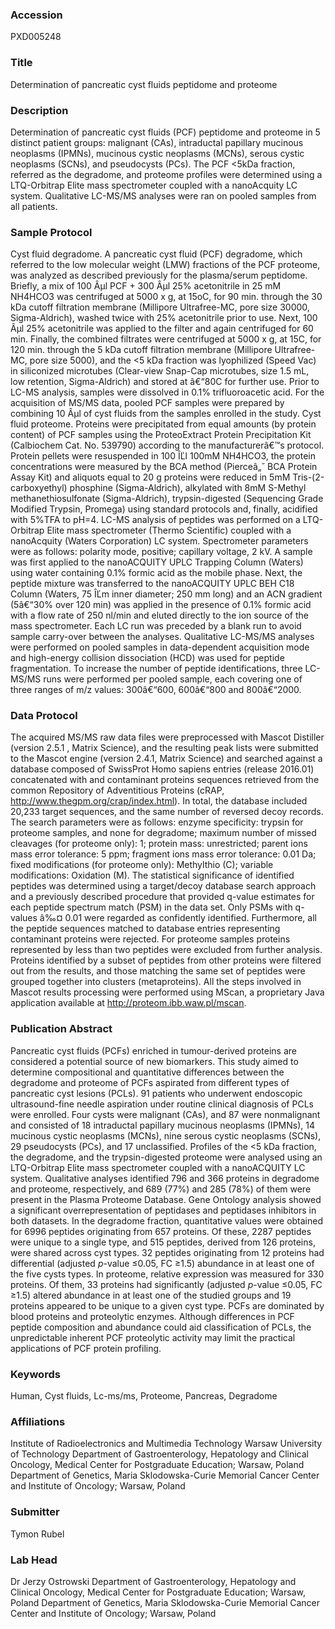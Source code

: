 ### Accession
PXD005248

### Title
Determination of pancreatic cyst fluids peptidome and proteome

### Description
Determination of pancreatic cyst fluids (PCF) peptidome and proteome in 5 distinct patient groups: malignant (CAs), intraductal papillary mucinous neoplasms (IPMNs), mucinous cystic neoplasms (MCNs), serous cystic neoplasms (SCNs), and pseudocysts (PCs). The PCF <5kDa fraction, referred as the degradome, and proteome profiles were determined using a LTQ-Orbitrap Elite mass spectrometer coupled with a nanoAcquity LC system. Qualitative LC-MS/MS analyses were ran on pooled samples from all patients.

### Sample Protocol
Cyst fluid degradome. A pancreatic cyst fluid (PCF) degradome, which referred to the low molecular weight (LMW) fractions of the PCF proteome, was analyzed as described previously for the plasma/serum peptidome. Briefly, a mix of 100 Âµl PCF + 300 Âµl 25% acetonitrile in 25 mM NH4HCO3 was centrifuged at 5000 x g, at 15oC, for 90 min. through the 30 kDa cutoff filtration membrane (Millipore Ultrafree-MC, pore size 30000, Sigma-Aldrich), washed twice with 25% acetonitrile prior to use. Next, 100 Âµl 25% acetonitrile was applied to the filter and again centrifuged for 60 min. Finally, the combined filtrates were centrifuged at 5000 x g, at 15C, for 120 min. through the 5 kDa cutoff filtration membrane (Millipore Ultrafree-MC, pore size 5000), and the <5 kDa fraction was lyophilized (Speed Vac) in siliconized microtubes (Clear-view Snap-Cap microtubes, size 1.5 mL, low retention, Sigma-Aldrich) and stored at â€“80C for further use. Prior to LC-MS analysis, samples were dissolved in 0.1% trifluoroacetic acid. For the acquisition of MS/MS data, pooled PCF samples were prepared by combining 10 Âµl of cyst fluids from the samples enrolled in the study. Cyst fluid proteome. Proteins were precipitated from equal amounts (by protein content) of PCF samples using the ProteoExtract Protein Precipitation Kit (Calbiochem Cat. No. 539790) according to the manufacturerâ€™s protocol. Protein pellets were resuspended in 100 ÎĽl 100mM NH4HCO3, the protein concentrations were measured by the BCA method (Pierceâ„˘ BCA Protein Assay Kit) and aliquots equal to 20 g proteins were reduced in 5mM Tris-(2-carboxyethyl) phosphine (Sigma-Aldrich), alkylated with 8mM S-Methyl methanethiosulfonate (Sigma-Aldrich), trypsin-digested (Sequencing Grade Modified Trypsin, Promega) using standard protocols and, finally, acidified with 5%TFA to pH=4. LC-MS analysis of peptides was performed on a LTQ-Orbitrap Elite mass spectrometer (Thermo Scientific) coupled with a nanoAcquity (Waters Corporation) LC system. Spectrometer parameters were as follows: polarity mode, positive; capillary voltage, 2 kV. A sample was first applied to the nanoACQUITY UPLC Trapping Column (Waters) using water containing 0.1% formic acid as the mobile phase. Next, the peptide mixture was transferred to the nanoACQUITY UPLC BEH C18 Column (Waters, 75 ÎĽm inner diameter; 250 mm long) and an ACN gradient (5â€“30% over 120 min) was applied in the presence of 0.1% formic acid with a flow rate of 250 nl/min and eluted directly to the ion source of the mass spectrometer. Each LC run was preceded by a blank run to avoid sample carry-over between the analyses. Qualitative LC-MS/MS analyses were performed on pooled samples in data-dependent acquisition mode and high-energy collision dissociation (HCD) was used for peptide fragmentation. To increase the number of peptide identifications, three LC-MS/MS runs were performed per pooled sample, each covering one of three ranges of m/z values: 300â€“600, 600â€“800 and 800â€“2000.

### Data Protocol
The acquired MS/MS raw data files were preprocessed with Mascot Distiller (version 2.5.1 , Matrix Science), and the resulting peak lists were submitted to the Mascot engine (version 2.4.1, Matrix Science) and searched against a database composed of SwissProt Homo sapiens entries (release 2016.01) concatenated with and contaminant proteins sequences retrieved from the common Repository of Adventitious Proteins (cRAP, http://www.thegpm.org/crap/index.html). In total, the database included 20,233 target sequences, and the same number of reversed decoy records.  The search parameters were as follows: enzyme specificity: trypsin for proteome samples, and none for degradome; maximum number of missed cleavages (for proteome only): 1; protein mass: unrestricted; parent ions mass error tolerance: 5 ppm; fragment ions mass error tolerance: 0.01 Da; fixed modifications (for proteome only): Methylthio (C); variable modifications: Oxidation (M).  The statistical significance of identified peptides was determined using a target/decoy database search approach and a previously described procedure that provided q-value estimates for each peptide spectrum match (PSM) in the data set. Only PSMs with q-values â‰¤ 0.01 were regarded as confidently identified. Furthermore, all the peptide sequences matched to database entries representing contaminant proteins were rejected. For proteome samples proteins represented by less than two peptides were excluded from further analysis. Proteins identified by a subset of peptides from other proteins were filtered out from the results, and those matching the same set of peptides were grouped together into clusters (metaproteins). All the steps involved in Mascot results processing were performed using MScan, a proprietary Java application available at http://proteom.ibb.waw.pl/mscan.

### Publication Abstract
Pancreatic cyst fluids (PCFs) enriched in tumour-derived proteins are considered a potential source of new biomarkers. This study aimed to determine compositional and quantitative differences between the degradome and proteome of PCFs aspirated from different types of pancreatic cyst lesions (PCLs). 91 patients who underwent endoscopic ultrasound-fine needle aspiration under routine clinical diagnosis of PCLs were enrolled. Four cysts were malignant (CAs), and 87 were nonmalignant and consisted of 18 intraductal papillary mucinous neoplasms (IPMNs), 14 mucinous cystic neoplasms (MCNs), nine serous cystic neoplasms (SCNs), 29 pseudocysts (PCs), and 17 unclassified. Profiles of the &lt;5 kDa fraction, the degradome, and the trypsin-digested proteome were analysed using an LTQ-Orbitrap Elite mass spectrometer coupled with a nanoACQUITY LC system. Qualitative analyses identified 796 and 366 proteins in degradome and proteome, respectively, and 689 (77%) and 285 (78%) of them were present in the Plasma Proteome Database. Gene Ontology analysis showed a significant overrepresentation of peptidases and peptidases inhibitors in both datasets. In the degradome fraction, quantitative values were obtained for 6996 peptides originating from 657 proteins. Of these, 2287 peptides were unique to a single type, and 515 peptides, derived from 126 proteins, were shared across cyst types. 32 peptides originating from 12 proteins had differential (adjusted <i>p</i>-value &#x2264;0.05, FC &#x2265;1.5) abundance in at least one of the five cysts types. In proteome, relative expression was measured for 330 proteins. Of them, 33 proteins had significantly (adjusted <i>p</i>-value &#x2264;0.05, FC &#x2265;1.5) altered abundance in at least one of the studied groups and 19 proteins appeared to be unique to a given cyst type. PCFs are dominated by blood proteins and proteolytic enzymes. Although differences in PCF peptide composition and abundance could aid classification of PCLs, the unpredictable inherent PCF proteolytic activity may limit the practical applications of PCF protein profiling.

### Keywords
Human, Cyst fluids, Lc-ms/ms, Proteome, Pancreas, Degradome

### Affiliations
Institute of Radioelectronics and Multimedia Technology
Warsaw University of Technology
Department of Gastroenterology, Hepatology and Clinical Oncology, Medical Center for Postgraduate Education; Warsaw, Poland Department of Genetics, Maria Sklodowska-Curie Memorial Cancer Center and Institute of Oncology; Warsaw, Poland

### Submitter
Tymon Rubel

### Lab Head
Dr Jerzy Ostrowski
Department of Gastroenterology, Hepatology and Clinical Oncology, Medical Center for Postgraduate Education; Warsaw, Poland Department of Genetics, Maria Sklodowska-Curie Memorial Cancer Center and Institute of Oncology; Warsaw, Poland



